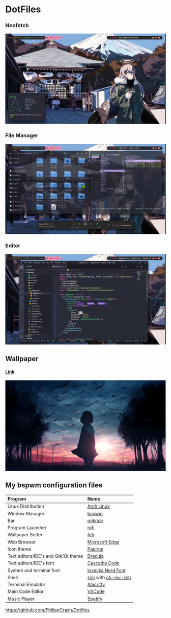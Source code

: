 # DotFiles

### Neofetch
![neofetch](/artworks/neofetch.png)

### File Manager
![neofetch](/artworks/nautilus.png)

### Editor
![neofetch](/artworks/vscode.png)

## Wallpaper

#### [Link](https://www.wallpaperflare.com/search?wallpaper=%E7%84%A6%E8%8C%B6)

![wallpaper](/artworks/wallpapers/wallpaper.jpg)

## My bspwm configuration files
| Program | Name |
| :--- | :--- |
| Linux Distribution | [Arch Linux](https://www.archlinux.org/) |
| Window Manager | [bspwm](https://github.com/baskerville/bspwm) |
| Bar | [polybar](https://github.com/jaagr/polybar) |
| Program Launcher | [rofi](https://github.com/DaveDavenport/rofi) |
| Wallpaper Setter | [feh](https://github.com/derf/feh) |
| Web Browser | [Microsoft Edge](https://www.microsoft.com/pt-br/edge) |
| Icon theme | [Papirus](https://github.com/PapirusDevelopmentTeam/papirus-icon-theme) |
| Text editors/IDE's and Gtk/Qt theme | [Dracula](https://draculatheme.com/) |
| Text editors/IDE's font | [Cascadia Code](https://github.com/microsoft/cascadia-code/releases) |
| System and terminal font | [Iosevka Nerd Font](https://github.com/ryanoasis/nerd-fonts/tree/master/patched-fonts/Iosevka) |
| Shell | [zsh](https://www.zsh.org/) with [oh-my-zsh](https://github.com/robbyrussell/oh-my-zsh) |
| Terminal Emulator | [Alacritty](https://github.com/alacritty/alacritty) |
| Main Code Editor | [VSCode](https://code.visualstudio.com/) |
| Music Player | [Spotify](https://www.spotify.com) |

https://github.com/FhilipeCrash/Dotfiles

